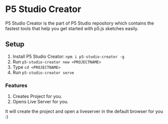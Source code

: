 # P5 Studio Creator

P5 Studio Creator is the part of P5 Studio repository which contains the fastest tools that help you get started with p5.js sketches easily.

## Setup
1. Install P5 Studio Creator: `npm i p5-studio-creator -g`
2. Run `p5-studio-creator new <PROJECTNAME>`
3. Type `cd <PROJECTNAME>`
4. Run `p5-studio-creator serve`

### Features

1. Creates Project for you.
2. Opens Live Server for you.

It will create the project and open a liveserver in the default browser for you :)